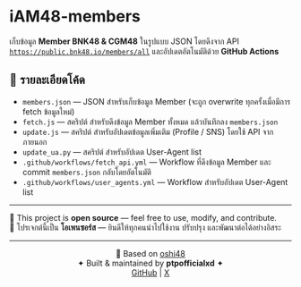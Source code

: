 # iAM48-members

เก็บข้อมูล **Member BNK48 & CGM48** ในรูปแบบ JSON โดยดึงจาก API [`https://public.bnk48.io/members/all`](https://public.bnk48.io/members/all) และอัปเดตอัตโนมัติด้วย **GitHub Actions**  

## 📂 รายละเอียดโค้ด

- `members.json` — JSON สำหรับเก็บข้อมูล Member (จะถูก overwrite ทุกครั้งเมื่อมีการ fetch ข้อมูลใหม่)
- `fetch.js` — สคริปต์ สำหรับดึงข้อมูล Member ทั้งหมด แล้วบันทึกลง `members.json`
- `update.js` — สคริปต์ สำหรับอัปเดตข้อมูลเพิ่มเติม (Profile / SNS) โดยใช้ API จากภายนอก
- `update_ua.py` — สคริปต์ สำหรับอัปเดต User-Agent list
- `.github/workflows/fetch_api.yml` — Workflow ที่ดึงข้อมูล Member และ commit `members.json` กลับโดยอัตโนมัติ
- `.github/workflows/user_agents.yml` — Workflow สำหรับอัปเดต User-Agent list

---

📖 This project is **open source** — feel free to use, modify, and contribute.  
📖 โปรเจกต์นี้เป็น **โอเพนซอร์ส** — ยินดีให้ทุกคนนำไปใช้งาน ปรับปรุง และพัฒนาต่อได้อย่างอิสระ  

---

<div align="center">

🔗 Based on [oshi48](https://github.com/oshi48)  
✦ Built & maintained by **ptpofficialxd** ✦  
[GitHub](https://github.com/ptpofficialxd) | [X](https://x.com/ptpofficialxd)

</div>
